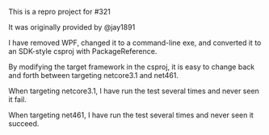 
This is a repro project for #321

It was originally provided by @jay1891

I have removed WPF, changed it to a command-line exe, and converted it to an SDK-style csproj with PackageReference.

By modifying the target framework in the csproj, it is easy to change back and forth between targeting netcore3.1 and net461.

When targeting netcore3.1, I have run the test several times and never seen it fail.

When targeting net461, I have run the test several times and never seen it succeed.

